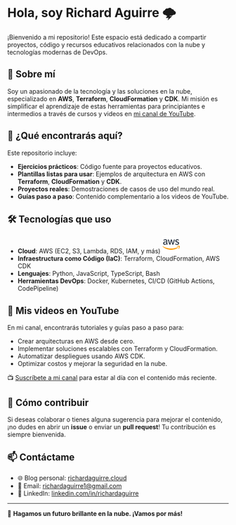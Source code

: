 # Hola, soy Richard Aguirre 🌩️

¡Bienvenido a mi repositorio! Este espacio está dedicado a compartir proyectos, código y recursos educativos relacionados con la nube y tecnologías modernas de DevOps.

## 🚀 Sobre mí
Soy un apasionado de la tecnología y las soluciones en la nube, especializado en **AWS**, **Terraform**, **CloudFormation** y **CDK**. Mi misión es simplificar el aprendizaje de estas herramientas para principiantes e intermedios a través de cursos y videos en [mi canal de YouTube](https://www.youtube.com/@richardaguirre.cloud).

## 🎯 ¿Qué encontrarás aquí?
Este repositorio incluye:
- **Ejercicios prácticos**: Código fuente para proyectos educativos.
- **Plantillas listas para usar**: Ejemplos de arquitectura en AWS con **Terraform**, **CloudFormation** y **CDK**.
- **Proyectos reales**: Demostraciones de casos de uso del mundo real.
- **Guías paso a paso**: Contenido complementario a los videos de YouTube.

## 🛠️ Tecnologías que uso
- **Cloud**: AWS (EC2, S3, Lambda, RDS, IAM, y más)  <img src="https://raw.githubusercontent.com/devicons/devicon/master/icons/amazonwebservices/amazonwebservices-original-wordmark.svg" width="40" height="40"/>
- **Infraestructura como Código (IaC)**: Terraform, CloudFormation, AWS CDK
- **Lenguajes**: Python, JavaScript, TypeScript, Bash
- **Herramientas DevOps**: Docker, Kubernetes, CI/CD (GitHub Actions, CodePipeline)

## 🎥 Mis videos en YouTube
En mi canal, encontrarás tutoriales y guías paso a paso para:
- Crear arquitecturas en AWS desde cero.
- Implementar soluciones escalables con Terraform y CloudFormation.
- Automatizar despliegues usando AWS CDK.
- Optimizar costos y mejorar la seguridad en la nube.

📺 [Suscríbete a mi canal](https://www.youtube.com/@richardaguirre.cloud) para estar al día con el contenido más reciente.

## 📝 Cómo contribuir
Si deseas colaborar o tienes alguna sugerencia para mejorar el contenido, ¡no dudes en abrir un **issue** o enviar un **pull request**! Tu contribución es siempre bienvenida.

## 📫 Contáctame
- 🌐 Blog personal: [richardaguirre.cloud](https://richardaguirre.cloud)
- 📧 Email: richardaguirre1@gmail.com
- 💼 LinkedIn: [linkedin.com/in/richardaguirre](www.linkedin.com/in/richardaguirrepg)

---

🎯 **Hagamos un futuro brillante en la nube. ¡Vamos por más!**
